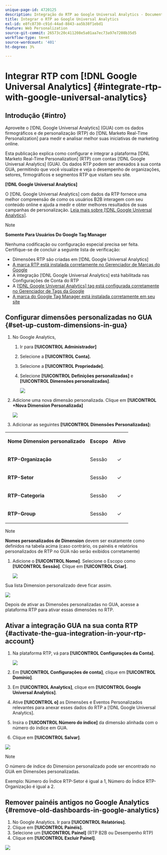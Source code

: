 ```yaml
---
unique-page-id: 4720125
description: Integração do RTP ao Google Universal Analytics - Documentação do Marketo - Documentação do produto
title: Integrar o RTP ao Google Universal Analytics
exl-id: e8fc8730-c91d-44ad-8843-aa5b38f1ebd1
feature: Web Personalization
source-git-commit: 26573c20c411208e5a01aa7ec73a97e7208b35d5
workflow-type: tm+mt
source-wordcount: '401'
ht-degree: 3%

---
```


# Integrar RTP com [!DNL Google Universal Analytics] {#integrate-rtp-with-google-universal-analytics}

## Introdução {#intro}

Aproveite o [!DNL Google Universal Analytics] (GUA) com os dados firmográficos e de personalização (RTP) do [!DNL Marketo Real-Time Personalization] para medir e analisar melhor suas iniciativas de marketing online.

Esta publicação explica como configurar e integrar a plataforma [!DNL Marketo Real-Time Personalization] (RTP) com contas [!DNL Google Universal Analytics] (GUA). Os dados RTP podem ser anexados à sua conta GUA, permitindo que você visualize e veja o desempenho de organizações, setores, firmográficos e segmentos RTP que visitam seu site.

**[!DNL Google Universal Analytics]**

O [!DNL Google Universal Analytics] com dados da RTP fornece uma melhor compreensão de como os usuários B2B interagem com seu conteúdo online e ajuda a medir e obter melhores resultados de suas campanhas de personalização. [Leia mais sobre [!DNL Google Universal Analytics]](https://support.google.com/analytics/answer/2790010/?hl=en&authuser=1).

>[!NOTE]
>
>**Somente Para Usuários Do Google Tag Manager**
>
>Nenhuma codificação ou configuração especial precisa ser feita. Certifique-se de concluir a seguinte lista de verificação:
>
>* Dimensões RTP são criadas em [!DNL Google Universal Analytics]
>* [A marca RTP está instalada corretamente no Gerenciador de Marcas do Google](https://docs.marketo.com/display/public/DOCS/Implementing+RTP+using+Google+Tag+Manager)
>* A integração [!DNL Google Universal Analytics] está habilitada nas Configurações de Conta do RTP
>* A [[!DNL Google Universal Analytics] tag está configurada corretamente no Gerenciador de Tags da Google](https://support.google.com/tagmanager/answer/6107124?hl=en)
>* [A marca do Google Tag Manager está instalada corretamente em seu site](https://developers.google.com/tag-manager/quickstart)

## Configurar dimensões personalizadas no GUA {#set-up-custom-dimensions-in-gua}

1. No Google Analytics,

   1. Ir para **[!UICONTROL Administrador]**
   1. Selecione a **[!UICONTROL Conta].**
   1. Selecione a **[!UICONTROL Propriedade].**
   1. Selecione **[!UICONTROL Definições personalizadas]** e **[!UICONTROL Dimensões personalizadas]**.

      ![](assets/image2014-11-29-11-3a2-3a32.png)

1. Adicione uma nova dimensão personalizada. Clique em **[!UICONTROL +Nova Dimension Personalizada]**

   ![](assets/image2014-11-29-11-3a8-3a16.png)

1. Adicionar as seguintes **[!UICONTROL Dimensões Personalizadas]:**

<table>
 <tbody>
  <tr>
   <td><p><strong>Nome Dimension personalizado</strong></p></td>
   <td><p><strong>Escopo</strong></p></td>
   <td><p><strong>Ativo</strong></p></td>
  </tr>
  <tr>
   <td><p><strong>RTP-Organização</strong></p></td>
   <td><p>Sessão</p></td>
   <td><p align="center">✓</p></td>
  </tr>
  <tr>
   <td><p><strong>RTP-Setor</strong></p></td>
   <td><p>Sessão</p></td>
   <td><p align="center">✓</p></td>
  </tr>
  <tr>
   <td><p><strong>RTP-Categoria</strong></p></td>
   <td><p>Sessão</p></td>
   <td><p align="center">✓</p></td>
  </tr>
  <tr>
   <td><p><strong>RTP-Group</strong></p></td>
   <td><p>Sessão</p></td>
   <td><p align="center">✓</p></td>
  </tr>
 </tbody>
</table>

>[!NOTE]
>
>**Nomes personalizados de Dimension** devem ser exatamente como definidos na tabela acima (caso contrário, os painéis e relatórios personalizados de RTP no GUA não serão exibidos corretamente)

1. Adicione o **[!UICONTROL Nome]**. Selecione o Escopo como **[!UICONTROL Sessão]**. Clique em **[!UICONTROL Criar]**.

   ![](assets/image2014-11-29-11-3a12-3a51.png)

Sua lista Dimension personalizado deve ficar assim.

![](assets/image2014-11-29-11-36-50-version-2.png)

Depois de ativar as Dimensões personalizadas no GUA, acesse a plataforma RTP para ativar essas dimensões no RTP.

## Ativar a integração GUA na sua conta RTP {#activate-the-gua-integration-in-your-rtp-account}

1. Na plataforma RTP, vá para **[!UICONTROL Configurações da Conta].**

   ![](assets/image2014-11-29-11-3a27-3a7.png)

1. Em **[!UICONTROL Configurações de conta]**, clique em **[!UICONTROL Domínio]**.
1. Em **[!UICONTROL Analytics]**, clique em **[!UICONTROL Google Universal Analytics]**.
1. Ative **[!UICONTROL o]** as Dimensões e Eventos Personalizados relevantes para anexar esses dados do RTP a [!DNL Google Universal Analytics].
1. Insira o **[!UICONTROL Número do índice]** da dimensão alinhada com o número do índice em GUA.
1. Clique em **[!UICONTROL Salvar]**.

![](assets/image2014-11-29-11-31-23-version-2.png)

>[!NOTE]
>
>O número de índice do Dimension personalizado pode ser encontrado no GUA em Dimensões personalizadas.
>
>Exemplo: Número do Índice RTP-Setor é igual a 1, Número do Índice RTP-Organização é igual a 2.

## Remover painéis antigos no Google Analytics {#remove-old-dashboards-in-google-analytics}

1. No Google Analytics. Ir para **[!UICONTROL Relatórios].**
1. Clique em **[!UICONTROL Painéis].**
1. Selecione um **[!UICONTROL Painel]** (RTP B2B ou Desempenho RTP)
1. Clique em **[!UICONTROL Excluir Painel]**.

![](assets/image2014-11-29-11-3a42-3a55.png)
